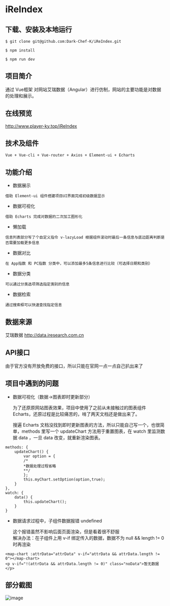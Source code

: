 # iReIndex

## 下载、安装及本地运行
```
$ git clone git@github.com:Dark-Chef-K/iReIndex.git

$ npm install

$ npm run dev
```

## 项目简介

通过 Vue框架 对网站艾瑞数据（Angular）进行仿制，网站的主要功能是对数据的处理和展示。

## 在线预览
http://www.player-ky.top/iReIndex

## 技术及组件
```
Vue + Vue-cli + Vue-router + Axios + Element-ui + Echarts
```

## 功能介绍

- 数据展示
```
借助 Element-ui 组件搭建项目UI界面完成初级数据显示
```
- 数据可视化
```
借助 Echarts 完成对数据的二次加工图形化
```
- 懒加载
```
信息列表部分写了个自定义指令 v-lazyLoad 根据组件滚动时最后一条信息与底边距离判断是否需要加载更多信息
```
- 数据对比
```
在 App指数 和 PC指数 分类中，可以添加最多5条信息进行比较（可选择日期和类别）
```
- 数据分类
```
可以通过分类选项筛选指定类别的信息
```
- 数据检索
```
通过搜索框可以快速查找指定信息
```


## 数据来源
艾瑞数据 http://data.iresearch.com.cn

## API接口
由于官方没有开放免费的接口，所以只能在官网一点一点自己扒出来了

## 项目中遇到的问题
- 数据可视化（数据→图表即时更新部分）  

  为了还原原网站图表效果，项目中使用了之前从未接触过的图表组件 Echarts，还原过程是比较痛苦的，啃了两天文档还是做出来了。  
  
  搜遍 Echarts 文档没找到即时更新图表的方法，所以只能自己写一个，也很简单，methods 里写一个 updateChart 方法用于重置图表，在 watch 里监测数据 data ，一旦 data 改变，就重新渲染图表。
```
methods: {
    updateChart() {
        var option = {
        /*
        *数据处理过程省略
        **/ 
        };
        this.myChart.setOption(option,true);
    }
},
watch: {
    data() {
    	this.updateChart();
    }
}
```
- 数据请求过程中，子组件数据报错 undefined  

  这个报错虽然不影响后面页面渲染，但是看着很不舒服  
解决办法：在子组件上用 v-if 绑定传入的数据，数据不为 null && length != 0 时再渲染
```
<map-chart :attrData="attrData" v-if="attrData && attrData.length != 0"></map-chart>
<p v-if="!(attrData && attrData.length != 0)" class="noData">暂无数据</p>
```
## 部分截图

![image](https://github.com/Dark-Chef-K/iReIndex/blob/master/%E6%88%AA%E5%9B%BE.jpg?raw=true)
